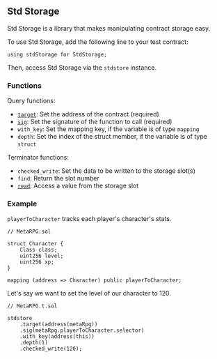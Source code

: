 ## Std Storage

Std Storage is a library that makes manipulating contract storage easy.

To use Std Storage, add the following line to your test contract:

```solidity
using stdStorage for StdStorage;
```

Then, access Std Storage via the `stdstore` instance.

### Functions

Query functions:

- [`target`](./target.md): Set the address of the contract (required)
- [`sig`](./sig.md): Set the signature of the function to call (required)
- `with_key`: Set the mapping key, if the variable is of type `mapping`
- `depth`: Set the index of the struct member, if the variable is of type `struct`

Terminator functions:

- `checked_write`: Set the data to be written to the storage slot(s)
- `find`: Return the slot number
- [`read`](./read.md): Access a value from the storage slot

### Example

`playerToCharacter` tracks each player's character's stats.

```solidity
// MetaRPG.sol

struct Character {
    Class class;
    uint256 level;
    uint256 xp;
}

mapping (address => Character) public playerToCharacter;
```

Let's say we want to set the level of our character to 120.

```solidity
// MetaRPG.t.sol

stdstore
    .target(address(metaRpg))
    .sig(metaRpg.playerToCharacter.selector)
    .with_key(address(this))
    .depth(1)
    .checked_write(120);
```